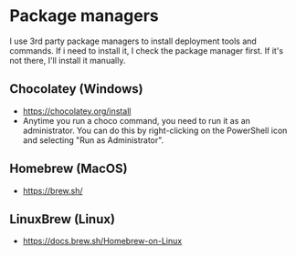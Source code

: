# Package managers

I use 3rd party package managers to install deployment tools and commands.  If i need to install it, I check the package manager first.  If it's not there, I'll install it manually.

## Chocolatey (Windows)

- https://chocolatey.org/install
- Anytime you run a choco command, you need to run it as an administrator.  You can do this by right-clicking on the PowerShell icon and selecting "Run as Administrator".

## Homebrew (MacOS)

- https://brew.sh/

## LinuxBrew (Linux)

- https://docs.brew.sh/Homebrew-on-Linux

